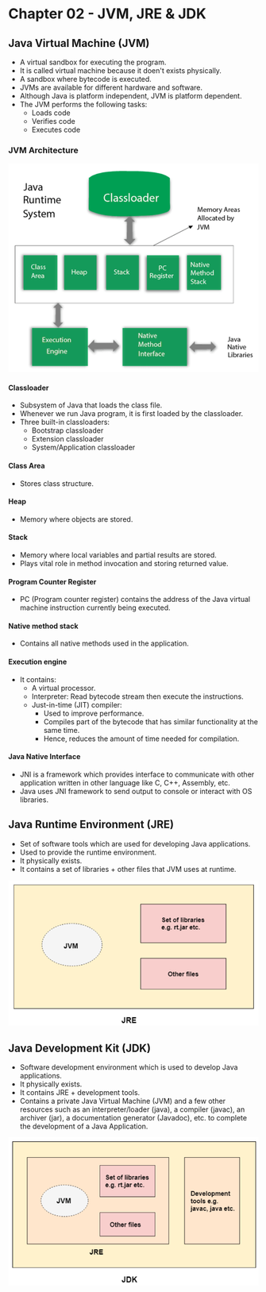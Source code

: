 # Chapter 02 - JVM, JRE & JDK

## Java Virtual Machine (JVM)

- A virtual sandbox for executing the program.
- It is called virtual machine because it doen't exists physically.
- A sandbox where bytecode is executed.
- JVMs are available for different hardware and software.
- Although Java is platform independent, JVM is platform dependent.
- The JVM performs the following tasks:
  - Loads code
  - Verifies code
  - Executes code

### JVM Architecture

![picture 1](../images/85236b34cccf07c25ca8b346cdb641e2270facea501898648b0a0182784f344f.png)

#### Classloader

- Subsystem of Java that loads the class file.
- Whenever we run Java program, it is first loaded by the classloader.
- Three built-in classloaders:
  - Bootstrap classloader
  - Extension classloader
  - System/Application classloader

#### Class Area

- Stores class structure.

#### Heap

- Memory where objects are stored.

#### Stack

- Memory where local variables and partial results are stored.
- Plays vital role in method invocation and storing returned value.

#### Program Counter Register

- PC (Program counter register) contains the address of the Java virtual machine instruction currently being executed.

#### Native method stack

- Contains all native methods used in the application.

#### Execution engine

- It contains:
  - A virtual processor.
  - Interpreter: Read bytecode stream then execute the instructions.
  - Just-in-time (JIT) compiler:
    - Used to improve performance.
    - Compiles part of the bytecode that has similar functionality at the same time.
    - Hence, reduces the amount of time needed for compilation.

#### Java Native Interface

- JNI is a framework which provides interface to communicate with other application written in other language like C, C++, Assembly, etc.
- Java uses JNI framework to send output to console or interact with OS libraries.

## Java Runtime Environment (JRE)

- Set of software tools which are used for developing Java applications.
- Used to provide the runtime environment.
- It physically exists.
- It contains a set of libraries + other files that JVM uses at runtime.

![picture 2](../images/74a76362c78eceb02d4177609f809a9a9870abb788c3e77fbc9c3e329a1ff49f.png)

## Java Development Kit (JDK)

- Software development environment which is used to develop Java applications.
- It physically exists.
- It contains JRE + development tools.
- Contains a private Java Virtual Machine (JVM) and a few other resources such as an interpreter/loader (java), a compiler (javac), an archiver (jar), a documentation generator (Javadoc), etc. to complete the development of a Java Application.

![picture 3](../images/26c18d8327bfc81af6acae49fe3960561915d587ecd790f3209655d7457f60fd.png)
